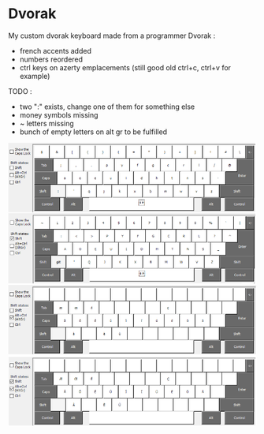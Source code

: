 # Dvorak

My custom dvorak keyboard made from a programmer Dvorak :
  - french accents added
  - numbers reordered
  - ctrl keys on azerty emplacements (still good old ctrl+c, ctrl+v for example)

TODO :
  - two ":" exists, change one of them for something else
  - money symbols missing
  - ~ letters missing
  - bunch of empty letters on alt gr to be fulfilled

![dvorak](dvorak.png)
